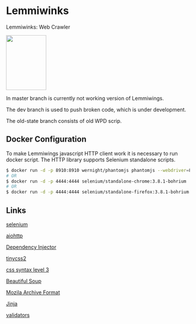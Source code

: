 # Lemmiwinks
Lemmiwinks: Web Crawler

<img src="https://vignette.wikia.nocookie.net/southpark/images/b/b8/Lemmiwinks_%282%29.png/revision/latest?cb=20161218172346" width=110 height=150>


In master branch is currently not working version of Lemmiwings.

The dev branch is used to push broken code, which is under development.

The old-state branch consists of old WPD scrip.

## Docker Configuration
To make Lemmiwings javascript HTTP client work it is necessary to run docker script. The HTTP library supports Selenium standalone scripts.

```bash
$ docker run -d -p 8910:8910 wernight/phantomjs phantomjs --webdriver=8910
# OR
$ docker run -d -p 4444:4444 selenium/standalone-chrome:3.8.1-bohrium
# OR
$ docker run -d -p 4444:4444 selenium/standalone-firefox:3.8.1-bohrium
```
## Links
[selenium](http://selenium-python.readthedocs.io/)

[aiohttp](https://aiohttp.readthedocs.io/en/stable/)

[Dependency Injector](http://python-dependency-injector.ets-labs.org/introduction/di_in_python.html)

[tinycss2](http://tinycss2.readthedocs.io/en/latest/)

[css syntax level 3](https://drafts.csswg.org/css-syntax-3/)

[Beautiful Soup](https://www.crummy.com/software/BeautifulSoup/)

[Mozila Archive Format](http://maf.mozdev.org/maff-file-format.html/)

[Jinja](http://jinja.pocoo.org/)

[validators](http://validators.readthedocs.io/en/latest/#)